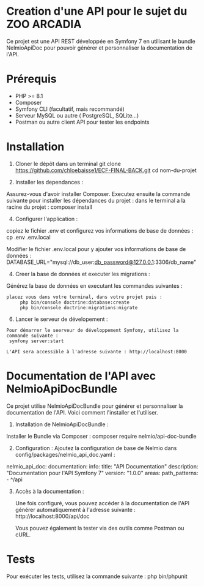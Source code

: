 # Creation d'une API pour le sujet du ZOO ARCADIA
Ce projet est une API REST développée en Symfony 7 en utilisant le bundle NelmioApiDoc pour pouvoir générer et personnaliser la documentation de l'API.

# Prérequis 
- PHP >= 8.1
- Composer
- Symfony CLI (facultatif, mais recommandé)
- Serveur MySQL ou autre ( PostgreSQL, SQLite...)
- Postman ou autre client API pour tester les endpoints

# Installation

  1. Cloner le dépôt dans un terminal
  git clone https://github.com/chloebaisse1/ECF-FINAL-BACK.git
  cd nom-du-projet

  2. Installer les dependances :
     
   Assurez-vous d'avoir installer Composer. Executez ensuite la commande suivante pour installer les dépendances du projet : 
   dans le terminal a la racine du projet : 
        composer install

  4. Configurer l'application :
     
  copiez le fichier .env et configurez vos informations de base de données : 
   cp .env .env.local 

  Modifier le fichier .env.local pour y ajouter vos informations de base de données :
   DATABASE_URL="mysql://db_user:db_password@127.0.0.1:3306/db_name"  

  4. Creer la base de données et executer les migrations :
     
   Générez la base de données en executant les commandes suivantes :
   
    placez vous dans votre terminal, dans votre projet puis : 
         php bin/console doctrine:database:create 
         php bin/console doctrine:migrations:migrate 

  6. Lancer le serveur de dévelopement :

    Pour démarrer le seerveur de développement Symfony, utilisez la commande suivante :
     symfony server:start 

    L'API sera accessible à l'adresse suivante : http://localhost:8000

 # Documentation de l'API avec NelmioApiDocBundle
 
 Ce projet utilise NelmioApiDocBundle pour générer et personnaliser la documentation de l'API.
 Voici comment l'installer et l'utiliser.

1. Installation de NelmioApiDocBundle :

  Installer le Bundle via Composer : 
  composer require nelmio/api-doc-bundle

2. Configuration :
Ajoutez la configuration de base de Nelmio dans config/packages/nelmio_api_doc.yaml :

nelmio_api_doc:
    documentation:
        info:
            title: "API Documentation"
            description: "Documentation pour l'API Symfony 7"
            version: "1.0.0"
    areas:
        path_patterns:
            - ^/api

3. Accès à la documentation :
   
   Une fois configuré, vous pouvez accéder à la documentation de l'API générer automatiquement à l'adresse suivante :
   http://localhost:8000/api/doc

   Vous pouvez également la tester via des outils comme Postman ou cURL.

# Tests

Pour exécuter les tests, utilisez la commande suivante :
php bin/phpunit



     

    
